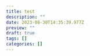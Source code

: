 ```yaml
---
title: test
description: ""
date: 2023-08-30T14:35:39.977Z
preview: ""
draft: true
tags: []
categories: []
---
```

